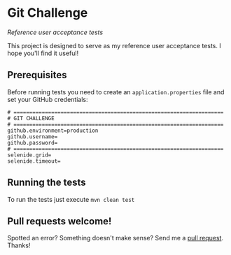 # Git Challenge
*Reference user acceptance tests*

This project is designed to serve as my reference user acceptance tests. I hope you'll find it useful!

## Prerequisites

Before running tests you need to create an `application.properties` file and set your GitHub credentials:

```
# ===================================================================
# GIT CHALLENGE
# ===================================================================
github.environment=production
github.username=
github.password=
# ===================================================================
selenide.grid=
selenide.timeout=
```

## Running the tests

To run the tests just execute `mvn clean test`

## Pull requests welcome!

Spotted an error? Something doesn't make sense? Send me a [pull
request](https://github.com/kamilpajak/git-challenge/pulls). Thanks!
